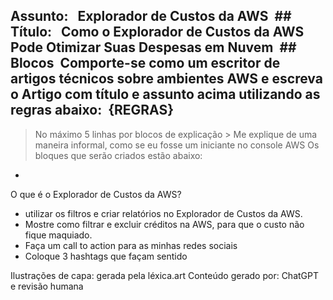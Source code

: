 ## Assunto:        Explorador de Custos da AWS  ## Título:        Como o Explorador de Custos da AWS Pode Otimizar Suas Despesas em Nuvem  ## Blocos  Comporte-se como um escritor de artigos técnicos sobre ambientes AWS e escreva o Artigo com título e assunto acima utilizando as regras abaixo:  {REGRAS}
> No máximo 5 linhas por blocos de explicação > Me explique de uma maneira informal, como se eu fosse um iniciante no console AWS
> Os bloques que serão criados estão abaixo:
-
O que é o Explorador de Custos da AWS?
-  utilizar os filtros e criar relatórios no Explorador de Custos da AWS.
- Mostre como filtrar e excluir créditos na AWS, para que o custo não fique maquiado.
- Faça um call to action para as minhas redes sociais
- Coloque 3 hashtags que façam sentido


Ilustrações de capa: gerada pela léxica.art
Conteúdo gerado por: ChatGPT e revisão humana